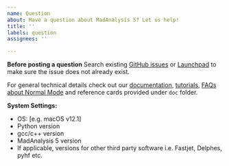 ```yaml
---
name: Question
about: Have a question about MadAnalysis 5? Let us help!
title: ''
labels: question
assignees: ''

---
```


**Before posting a question**
Search existing [GitHub issues](https://github.com/MadAnalysis/madanalysis5/issues) or [Launchpad](https://answers.launchpad.net/madanalysis5) to make sure the issue does not already exist.

For general technical details check out our [documentation](http://arxiv.org/abs/1206.1599), [tutorials](https://madanalysis.irmp.ucl.ac.be/wiki/tutorials), [FAQs about Normal Mode](http://madanalysis.irmp.ucl.ac.be/wiki/FAQNormalMode) and reference cards provided under `doc` folder.


**System Settings:**
 - OS: [e.g. macOS v12.1]
 - Python version
 - gcc/c++ version
 - MadAnalysis 5 version
 - If applicable, versions for other third party software i.e. Fastjet, Delphes, pyhf etc.

